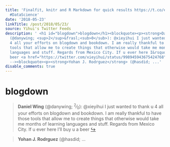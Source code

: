 ```yaml
---
title: 'Finalfit, knitr and R Markdown for quick results https://t.co/e1nKhdrY8i #rstats
  #DataScience'
date: '2018-05-23'
linkTitle: /post/2018/05/23/
source: Yihui's Twitter Feeds
description: ' <h1 id="blogdown">blogdown</h1><blockquote><p><strong>Daniel Wing</strong>
  (@danywing; <sup>2</sup>&frasl;<sub>0</sub>): @xieyihui I just wanted to thank u
  4 all your efforts on blogdown and bookdown. I am really thankful to have those
  tools that allow me to create things that otherwise would take me months of learning
  languages and stuff. Regards from Mexico City. If u ever here I&rsquo;ll buy u a
  beer <a href="https://twitter.com/xieyihui/status/998945943675424768" target="_blank">&#8618;</a></p></blockquote><!--
  --><blockquote><p><strong>Yohan J. Rodrguez</strong> (@hasdid; ...'
disable_comments: true
---
```

 <h1 id="blogdown">blogdown</h1><blockquote><p><strong>Daniel Wing</strong> (@danywing; <sup>2</sup>&frasl;<sub>0</sub>): @xieyihui I just wanted to thank u 4 all your efforts on blogdown and bookdown. I am really thankful to have those tools that allow me to create things that otherwise would take me months of learning languages and stuff. Regards from Mexico City. If u ever here I&rsquo;ll buy u a beer <a href="https://twitter.com/xieyihui/status/998945943675424768" target="_blank">&#8618;</a></p></blockquote><!-- --><blockquote><p><strong>Yohan J. Rodrguez</strong> (@hasdid; ...